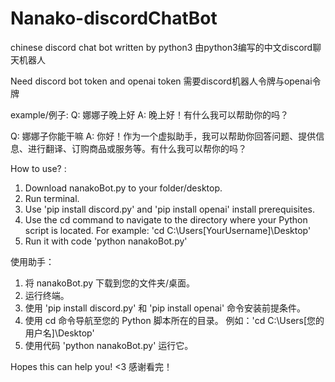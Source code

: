 # Nanako-discordChatBot


chinese discord chat bot written by python3
由python3编写的中文discord聊天机器人

Need discord bot token and openai token
需要discord机器人令牌与openai令牌


example/例子:
Q: 娜娜子晚上好
A: 晚上好！有什么我可以帮助你的吗？

Q: 娜娜子你能干嘛
A: 你好！作为一个虚拟助手，我可以帮助你回答问题、提供信息、进行翻译、订购商品或服务等。有什么我可以帮你的吗？


How to use? :
1. Download nanakoBot.py to your folder/desktop.
2. Run terminal.
3. Use 'pip install discord.py' and 'pip install openai' install prerequisites.
4. Use the cd command to navigate to the directory where your Python script is located.
   For example: 'cd C:\Users\[YourUsername]\Desktop'
5. Run it with code 'python nanakoBot.py'

使用助手：
1. 将 nanakoBot.py 下载到您的文件夹/桌面。
2. 运行终端。
3. 使用 'pip install discord.py' 和 'pip install openai' 命令安装前提条件。
4. 使用 cd 命令导航至您的 Python 脚本所在的目录。
   例如：'cd C:\Users[您的用户名]\Desktop'
5. 使用代码 'python nanakoBot.py' 运行它。



Hopes this can help you! <3 感谢看完！
